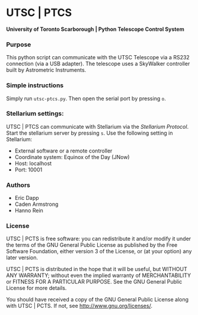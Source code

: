 # UTSC | PTCS
**University of Toronto Scarborough | Python Telescope Control System**

### Purpose
This python script can communicate with the UTSC Telescope via a RS232 connection (via a USB adapter). The telescope uses a SkyWalker controller built by Astrometric Instruments.

### Simple instructions
Simply run `utsc-ptcs.py`. Then open the serial port by pressing `o`. 

### Stellarium settings:
UTSC | PTCS can communicate with Stellarium via the *Stellarium Protocol*.
Start the stellarium server by pressing `s`. 
Use the following setting in Stellarium:
  - External software or a remote controller
  - Coordinate system: Equinox of the Day (JNow)
  - Host: localhost
  - Port: 10001

### Authors
- Eric Dapp
- Caden Armstrong
- Hanno Rein

### License
UTSC | PCTS is free software: you can redistribute it and/or modify
it under the terms of the GNU General Public License as published by
the Free Software Foundation, either version 3 of the License, or
(at your option) any later version.

UTSC | PCTS is distributed in the hope that it will be useful,
but WITHOUT ANY WARRANTY; without even the implied warranty of
MERCHANTABILITY or FITNESS FOR A PARTICULAR PURPOSE.  See the
GNU General Public License for more details.

You should have received a copy of the GNU General Public License
along with UTSC | PCTS.  If not, see <http://www.gnu.org/licenses/>.

